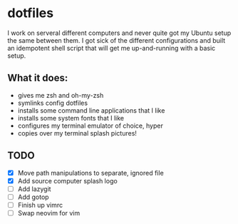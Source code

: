 # dotfiles

I work on serveral different computers and never quite got my Ubuntu setup the same
between them. I got sick of the different configurations and built an idempotent
shell script that will get me up-and-running with a basic setup. 

What it does:
-------------
* gives me zsh and oh-my-zsh
* symlinks config dotfiles
* installs some command line applications that I like
* installs some system fonts that I like
* configures my terminal emulator of choice, hyper
* copies over my terminal splash pictures!

## TODO
- [X]  Move path manipulations to separate, ignored file
- [X]  Add source computer splash logo
- [ ]  Add lazygit
- [ ]  Add gotop
- [ ]  Finish up vimrc
- [ ]  Swap neovim for vim
